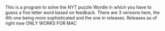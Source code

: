 This is a program to solve the NYT puzzle Wordle in which you have to guess a five letter word based on feedback. There are 3 versions here, the 4th one being more sophisticated and the one in releases. Releases as of right now ONLY WORKS FOR MAC
